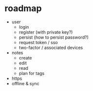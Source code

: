 # roadmap

- user
  - login
  - register (with private key?)
  - persist (how to persist password?)
  - request token / sso
  - two-factor / associated devices
- notes
  - create
  - edit
  - read
  - plan for tags
- https
- offline & sync
